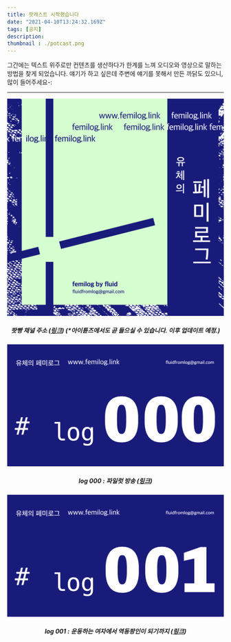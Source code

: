 ```yaml
---
title: 팟캐스트 시작했습니다
date: "2021-04-10T13:24:32.169Z"
tags: [공지]
description: 
thumbnail : ./potcast.png
---
```


그간에는 텍스트 위주로만 컨텐츠를 생산하다가 한계를 느껴 오디오와 영상으로 말하는 방법을 찾게 되었습니다. 얘기가 하고 싶은데 주변에 얘기를 못해서 만든 까닭도 있으니, 많이 들어주세요-: 

---

![potcast](./potcast.png)

<h5 style="text-align:center">팟빵 채널 주소 (<a href="http://www.podbbang.com/ch/1780218" target="_blank">링크</a>)
(*아이튠즈에서도 곧 들으실 수 있습니다. 이후 업데이트 예정.)</h5>

![episode_thum_2_RGB_000](./episode_thum_2_RGB_000.png)

<h5 style="text-align:center">log 000 : 파일럿 방송 (<a href="http://www.podbbang.com/ch/1780218?e=24010733" target="_blank">링크</a>)</h5>

![episode_thum_2_RGB_001](./episode_thum_2_RGB_001.png)

<h5 style="text-align:center">log 001 : 운동하는 여자에서 역동팡인이 되기까지 (<a href="http://www.podbbang.com/ch/1780218?e=24010737" target="_blank">링크</a>)</h5>

